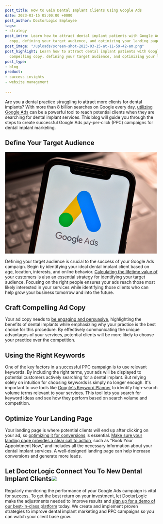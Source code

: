 ```yaml
---
post_title: How to Gain Dental Implant Clients Using Google Ads
date: 2023-03-15 05:00:00 +0000
post_author: DoctorLogic Employee
tags:
- strategy
post_intro: Learn how to attract dental implant patients with Google Ads, using compelling
  copy, defining your target audience, and optimizing your landing page.
post_image: "/uploads/screen-shot-2023-03-15-at-11-59-42-am.png"
post_highlight: Learn how to attract dental implant patients with Google Ads, using
  compelling copy, defining your target audience, and optimizing your landing page.
post_type:
- blog
product:
- success insights
- website management

---
```

Are you a dental practice struggling to attract more clients for dental implants? With more than 8 billion searches on Google every day, [utilizing Google Ads](https://ads.google.com/lp/getstarted/?subid=us-en-ha-awa-bk-c-000!o3\~Cj0KCQiA6LyfBhC3ARIsAG4gkF9eOHizbiQ-Z56Tc41ALKHVMhct66cjFoLhnvfosHsAbHsyTd_d0UkaAlGrEALw_wcB\~137408560317\~kwd-94527731\~17414652933\~614317010567&gclid=Cj0KCQiA6LyfBhC3ARIsAG4gkF9eOHizbiQ-Z56Tc41ALKHVMhct66cjFoLhnvfosHsAbHsyTd_d0UkaAlGrEALw_wcB&gclsrc=aw.ds) can be a powerful tool to reach potential clients when they are searching for dental implant services. This blog will guide you through the steps to create successful Google Ads pay-per-click (PPC) campaigns for dental implant marketing.

## Define Your Target Audience

![](/uploads/shutterstock_1589303614.jpg)

Defining your target audience is crucial to the success of your Google Ads campaign. Begin by identifying your ideal dental implant client based on age, location, interests, and online behavior. [Calculating the lifetime value of your customers](https://doctorlogic.com/blog/how-to-calculate-the-lifetime-value-of-dental-patients) is also an essential strategy for identifying your target audience. Focusing on the right people ensures your ads reach those most likely interested in your services while identifying those clients who can help grow your business tomorrow and into the future.

## Craft Compelling Ad Copy

Your ad copy needs to [be engaging and persuasive](https://www.searchenginejournal.com/writing-google-ad-copy/264669/?itm_source=site-search&itm_medium=site-search&itm_campaign=site-search), highlighting the benefits of dental implants while emphasizing why your practice is the best choice for this procedure. By effectively communicating the unique advantages of your services, potential clients will be more likely to choose your practice over the competition.

## Using the Right Keywords

One of the key factors in a successful PPC campaign is to use relevant keywords. By including the right terms, your ads will be displayed to potential customers actively searching for a dental implant. But relying solely on intuition for choosing keywords is simply no longer enough. It's important to use tools like [Google's Keyword Planner](https://ads.google.com/home/tools/keyword-planner/) to identify high-search volume terms relevant to your services. This tool lets you search for keyword ideas and see how they perform based on search volume and competition.

## Optimize Your Landing Page

Your landing page is where potential clients will end up after clicking on your ad, so [optimizing it for conversions](https://support.google.com/google-ads/answer/1722022?hl=en) is essential. [Make sure your landing page provides a clear call to action](https://www.semrush.com/blog/seo-landing-page/?kw=&cmp=US_SRCH_DSA_Blog_New_Ads_EN&label=dsa_pagefeed&Network=g&Device=c&utm_content=645576875209&kwid=dsa-1754723152513&cmpid=19583513418&agpid=146272668438&BU=Core&extid=60113851028&adpos=&gclid=Cj0KCQiA6LyfBhC3ARIsAG4gkF_OdxUDflXatkNlaZecIX8wKvfWyTwyBWwuLxJAUO3vOHKpOgOWdj8aAkqnEALw_wcB), such as "Book Your Appointment Now," and includes all the necessary information about your dental implant services. A well-designed landing page can help increase conversions and generate more leads.

## Let DoctorLogic Connect You To New Dental Implant Clients![](/uploads/screen-shot-2023-03-15-at-11-59-42-am.png)

Regularly monitoring the performance of your Google Ads campaign is vital for success. To get the best return on your investment, let DoctorLogic make the adjustments needed to improve results and [sign up for a demo of our best-in-class platform](https://growth.doctorlogic.com/get-a-demo) today. We create and implement proven strategies to improve dental implant marketing and PPC campaigns so you can watch your client base grow.